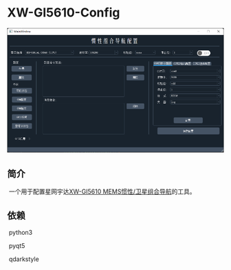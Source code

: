 # XW-GI5610-Config
![XW-GI5610-Config](https://github.com/WeiHYDavid/XW-GI5610-Config/blob/main/image/XW-GI5610-Config.png)

## 简介

​		一个用于配置星网宇达[XW-GI5610 MEMS惯性/卫星组合导航](http://www.starneto.com/index.php?m=content&c=index&a=show&catid=100&id=93)的工具。



## 依赖

​		python3

​		pyqt5

​		qdarkstyle


